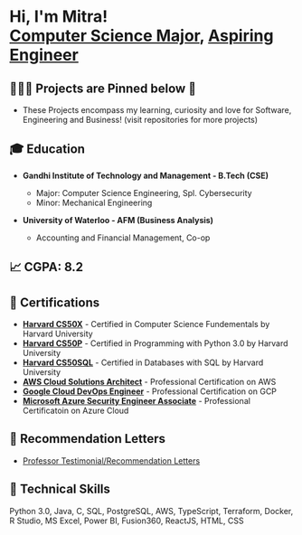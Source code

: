 <h1>Hi, I'm Mitra! <br/><a href="https://github.com/mitraboga">Computer Science Major</a>, <a href="https://www.linkedin.com/in/bogamitra/">Aspiring Engineer</a>

<h2>🧑🏽‍💻 Projects are Pinned below 📌</h2>

- These Projects encompass my learning, curiosity and love for Software, Engineering and Business! (visit repositories for more projects)

<h2>🎓 Education</h2>

- <b>Gandhi Institute of Technology and Management - B.Tech (CSE)</b>
  - Major: Computer Science Engineering, Spl. Cybersecurity
  - Minor: Mechanical Engineering

- <b>University of Waterloo - AFM (Business Analysis)</b>
  - Accounting and Financial Management, Co-op

<h2>📈 CGPA: 8.2</h2>

<h2>📜 Certifications</h2>

- <b>[Harvard CS50X](https://github.com/mitraboga/Certifications/blob/main/CS50SQL%20-%20Certificate.pdf)</b> - Certified in Computer Science Fundementals by Harvard University
- <b>[Harvard CS50P](https://github.com/mitraboga/Certifications/blob/main/Harvard%20CS50P%20Certificate.pdf)</b> - Certified in Programming with Python 3.0 by Harvard University
- <b>[Harvard CS50SQL](https://github.com/mitraboga/Certifications/blob/main/CS50SQL%20-%20Certificate.pdf)</b> - Certified in Databases with SQL by Harvard University
- <b>[AWS Cloud Solutions Architect](https://github.com/mitraboga/Certifications/blob/main/AWS%20Cloud%20Solutions%20Architect%20-%20Professional%20Certificate.pdf)</b> - Professional Certification on AWS
- <b>[Google Cloud DevOps Engineer](https://github.com/mitraboga/Certifications/blob/main/Google%20Cloud%20DevOps%20Engineer%20-%20Professional%20Certification.pdf)</b> - Professional Certification on GCP
- <b>[Microsoft Azure Security Engineer Associate](https://github.com/mitraboga/Certifications/blob/main/Microsoft%20Azure%20Security%20Engineer%20-%20Associate%20-%20Professional%20Certification.pdf)</b> - Professional Certificatoin on Azure Cloud

<h2>📩 Recommendation Letters</h2>

- [Professor Testimonial/Recommendation Letters](https://github.com/mitraboga/Recommendation_Letters/tree/main)

<h2>🦾 Technical Skills</h2>

Python 3.0, Java, C, SQL, PostgreSQL, AWS, TypeScript, Terraform, Docker, R Studio, MS Excel, Power BI, Fusion360, ReactJS, HTML, CSS

<!--
**joshmadakor1/joshmadakor1** is a ✨ _special_ ✨ repository because its `README.md` (this file) appears on your GitHub profile.

Here are some ideas to get you started:

- 🔭 I’m currently working on ...
- 🌱 I’m currently learning ...
- 👯 I’m looking to collaborate on ...
- 🤔 I’m looking for help with ...
- 💬 Ask me about ...
- 📫 How to reach me: ...
- 😄 Pronouns: ...
- ⚡ Fun fact: ...
-->
